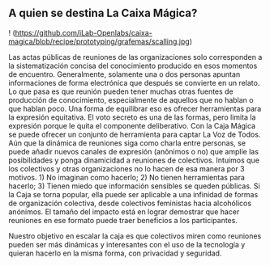 ## A quien se destina La Caixa Mágica?

! (https://github.com/iLab-Openlabs/caixa-magica/blob/recipe/prototyping/grafemas/scalling.jpg)

Las actas públicas de reuniones de las organizaciones solo corresponden a la sistematización concisa del conocimiento producido en esos momentos de encuentro. Generalmente, solamente una o dos personas apuntan informaciones de forma electrónica que después se convierte en un relato. Lo que pasa es que reunión pueden tener muchas otras fuentes de producción de conocimiento, especialmente de aquellos que no hablan o que hablan poco. Una forma de equilibrar eso es ofrecer herramientas para la expresión equitativa. El voto secreto es una de las formas, pero limita la expresión porque le quita el componente deliberativo. Con la Caja Mágica se puede ofrecer un conjunto de herramienta para captar La Voz de Todos. Aún que la dinámica de reuniones siga como charla entre personas, se puede añadir nuevos canales de expresión (anônimos o no) que amplíe las posibilidades y ponga dinamicidad a reuniones de colectivos. 
Intuimos que los colectivos y otras organizaciones no lo hacen de esa manera por 3 motivos. 1) No imaginan como hacerlo; 2) No tienen herramientas para hacerlo; 3) Tienen miedo que información sensibles se queden públicas. 
Si la Caja se torna popular, ella puede ser aplicable a una infinidad de formas de organización colectiva, desde colectivos feministas hacia alcohólicos anónimos. El tamaño del impacto está en lograr demostrar que hacer reuniones en ese formato puede traer beneficios a los participantes.

Nuestro objetivo en escalar la caja es que colectivos miren como reuniones pueden ser más dinámicas y interesantes con el uso de la tecnología y quieran hacerlo en la misma forma, con privacidad y seguridad.

